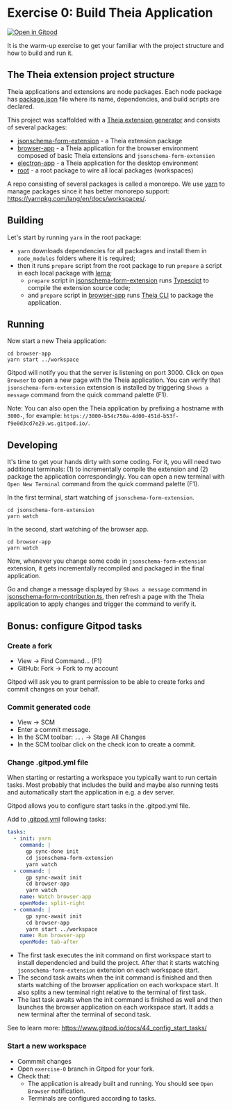 # Exercise 0: Build Theia Application

[![Open in Gitpod](https://gitpod.io/button/open-in-gitpod.svg)](https://gitpod.io#https://github.com/TypeFox/theia-workshop/tree/exercise-0)

It is the warm-up exercise to get your familiar with the project structure and how to build and run it.

## The Theia extension project structure

Theia applications and extensions are node packages.
Each node package has [package.json](https://docs.npmjs.com/files/package.json) file where its name, dependencies, and build scripts are declared.

This project was scaffolded with a [Theia extension generator](https://github.com/theia-ide/generator-theia-extension#theia-extension-generator) and consists of several packages:

- [jsonschema-form-extension](jsonschema-form-extension/package.json) - a Theia extension package
- [browser-app](browser-app/package.json) - a Theia application for the browser environment composed of basic Theia extensions and `jsonschema-form-extension`
- [electron-app](electron-app/package.json) - a Theia application for the desktop environment
- [root](package.json) - a root package to wire all local packages (workspaces)

A repo consisting of several packages is called a monorepo. We use [yarn](https://yarnpkg.com/lang/en/) to manage packages since it has better monorepo support: https://yarnpkg.com/lang/en/docs/workspaces/.

## Building

Let's start by running `yarn` in the root package:

- `yarn` downloads dependencies for all packages and install them in `node_modules` folders where it is required;
- then it runs `prepare` script from the root package to run `prepare` a script in each local package with [lerna](https://github.com/lerna/lerna);
  - `prepare` script in [jsonschema-form-extension](jsonschema-form-extension/package.json) runs [Typescipt](https://www.typescriptlang.org/) to compile the extension source code;
  - and `prepare` script in [browser-app](browser-app/package.json) runs [Theia CLI](https://github.com/theia-ide/theia/blob/master/dev-packages/cli/README.md#theia-cli) to package the application.

## Running

Now start a new Theia application:

    cd browser-app
    yarn start ../workspace

Gitpod will notify you that the server is listening on port 3000.
Click on `Open Browser` to open a new page with the Theia application.
You can verify that `jsonschema-form-extension` extension is installed by triggering `Shows a message` command from the quick command palette (F1).

Note: You can also open the Theia application by prefixing a hostname with `3000-`, for example: `https://3000-b54c750a-4d00-451d-b53f-f9e0d3cd7e29.ws.gitpod.io/`.

## Developing

It's time to get your hands dirty with some coding.
For it, you will need two additional terminals: (1) to incrementally compile the extension and (2) package the application correspondingly.
You can open a new terminal with `Open New Terminal` command from the quick command palette (F1).

In the first terminal, start watching of `jsonschema-form-extension`.

    cd jsonschema-form-extension
    yarn watch

In the second, start watching of the browser app.

    cd browser-app
    yarn watch

Now, whenever you change some code in `jsonschema-form-extension` extension, it gets incrementally recompiled and packaged in the final application.

Go and change a message displayed by `Shows a message` command in [jsonschema-form-contribution.ts](jsonschema-form-extension/src/browser/jsonschema-form-contribution.ts),
then refresh a page with the Theia application to apply changes and trigger the command to verify it.

## Bonus: configure Gitpod tasks

### Create a fork

- View -> Find Command... (F1)
- GitHub: Fork -> Fork to my account

Gitpod will ask you to grant permission to be able to create forks and commit changes on your behalf.

### Commit generated code

- View -> SCM
- Enter a commit message.
- In the SCM toolbar: `...` -> Stage All Changes
- In the SCM toolbar click on the check icon to create a commit.

### Change .gitpod.yml file

When starting or restarting a workspace you typically want to run certain tasks. Most probably that includes the build and maybe also running tests and automatically start the application in e.g. a dev server.

Gitpod allows you to configure start tasks in the .gitpod.yml file.

Add to [.gitpod.yml](.gitpod.yml) following tasks:
```yaml
tasks:
  - init: yarn
    command: |
      gp sync-done init
      cd jsonschema-form-extension
      yarn watch
  - command: |
      gp sync-await init
      cd browser-app
      yarn watch
    name: Watch browser-app
    openMode: split-right
  - command: |
      gp sync-await init
      cd browser-app
      yarn start ../workspace
    name: Run browser-app
    openMode: tab-after
```

- The first task executes the init command on first workspace start
to install dependencied and build the project.
After that it starts watching `jsonschema-form-extension` extension
on each workspace start.
- The second task awaits when the init command is finished and then
starts watching of the browser application on each workspace start.
It also splits a new terminal right relative to the terminal of first task.
- The last task awaits when the init command is finished as well and then
launches the browser application on each workspace start.
 It adds a new terminal after the terminal of second task.

See to learn more: https://www.gitpod.io/docs/44_config_start_tasks/

### Start a new workspace

- Commmit changes
- Open `exercise-0` branch in Gitpod for your fork.
- Check that:
  - The application is already built and running. You should see `Open Browser` notification.
  - Terminals are configured according to tasks.
